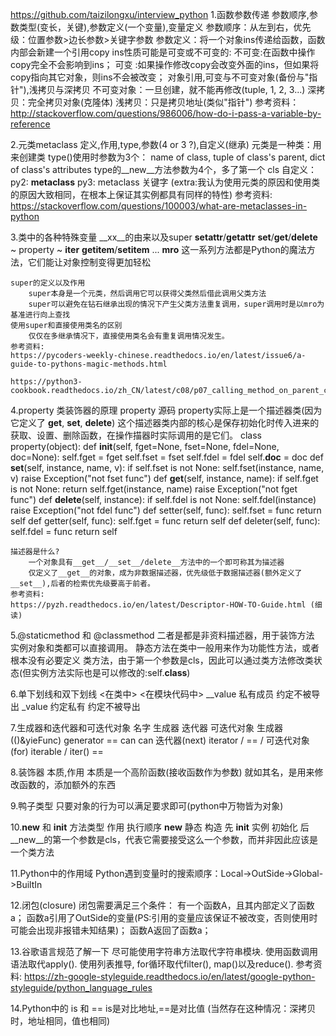 https://github.com/taizilongxu/interview_python
1.函数参数传递
    参数顺序,参数类型(变长，关键),参数定义(一个变量),变量定义
        参数顺序：从左到右，优先级：位置参数>边长参数>关键字参数
        参数定义：将一个对象ins传递给函数，函数内部会新建一个引用copy
                ins性质可能是可变或不可变的:
                    不可变:在函数中操作copy完全不会影响到ins；
                    可变  :如果操作修改copy会改变外面的ins，但如果将copy指向其它对象，则ins不会被改变；
    对象引用,可变与不可变对象(备份与"指针"),浅拷贝与深拷贝
        不可变对象：一旦创建，就不能再修改(tuple, 1, 2, 3...)
        深拷贝：完全拷贝对象(克隆体)
        浅拷贝：只是拷贝地址(类似"指针")
    参考资料：http://stackoverflow.com/questions/986006/how-do-i-pass-a-variable-by-reference

2.元类metaclass
    定义,作用,type,参数(4 or 3 ?),自定义(继承)
        元类是一种类：用来创建类
        type()使用时参数为3个：
            name of class,
            tuple of class's parent,
            dict of class's attributes
        type的__new__方法参数为4个，多了第一个 cls
    自定义：
        py2: __metaclass__
        py3: metaclass 关键字
        (extra:我认为使用元类的原因和使用类的原因大致相同，在根本上保证其实例都具有同样的特性)
    参考资料:
    https://stackoverflow.com/questions/100003/what-are-metaclasses-in-python

3.类中的各种特殊变量 __xx__的由来以及super
    __setattr__/__getattr__
    __set__/__get__/__delete__ ~ property ~
    __iter__
    __getitem__/__setitem__
    ...
    __mro__
    这一系列方法都是Python的魔法方法，它们能让对象控制变得更加轻松

    super的定义以及作用
        super本身是一个元类，然后调用它可以获得父类然后借此调用父类方法
        super可以避免在钻石继承出现的情况下产生父类方法重复调用，super调用时是以mro为基准进行向上查找
    使用super和直接使用类名的区别
        仅仅在多继承情况下，直接使用类名会有重复调用情况发生。
    参考资料:
    https://pycoders-weekly-chinese.readthedocs.io/en/latest/issue6/a-guide-to-pythons-magic-methods.html

    https://python3-cookbook.readthedocs.io/zh_CN/latest/c08/p07_calling_method_on_parent_class.html

4.property 类装饰器的原理
    property 源码
        property实际上是一个描述器类(因为它定义了 __get__, __set__, __delete__)
        这个描述器类内部的核心是保存初始化时传入进来的获取、设置、删除函数，在操作描器时实际调用的是它们。
        class property(object):
            def __init__(self, fget=None, fset=None, fdel=None, doc=None):
                self.fget = fget
                self.fset = fset
                self.fdel = fdel
                self.__doc__ = doc
            def __set__(self, instance, name, v):
                if self.fset is not None:
                    self.fset(instance, name, v)
                raise Exception("not fset func")
            def __get__(self, instance, name):
                if self.fget is not None:
                    return self.fget(instance, name)
                raise Exception("not fget func")
            def __delete__(self, instance):
                if self.fdel is not None:
                    self.fdel(instance)
                raise Exception("not fdel func")
            def setter(self, func):
                self.fset = func
                return self
            def getter(self, func):
                self.fget = func
                return self
            def deleter(self, func):
                self.fdel = func
                return self

    描述器是什么?
        一个对象具有__get__/__set__/delete__方法中的一个即可称其为描述器
        仅定义了__get__的对象，成为非数据描述器，优先级低于数据描述器(额外定义了__set__),后者的检索优先级要高于前者。
    参考资料:
    https://pyzh.readthedocs.io/en/latest/Descriptor-HOW-TO-Guide.html (细读)

5.@staticmethod 和 @classmethod
    二者是都是非资料描述器，用于装饰方法
    实例对象和类都可以直接调用。
    静态方法在类中一般用来作为功能性方法，或者根本没有必要定义
    类方法，由于第一个参数是cls，因此可以通过类方法修改类状态(但实例方法实际也是可以修改的:self.__class__)

6.单下划线和双下划线
             <在类中>  <在模块代码中>
    __value  私有成员   约定不被导出
    _value   约定私有   约定不被导出

7.生成器和迭代器和可迭代对象
                        名字        生成器      迭代器      可迭代对象
    生成器(()&yieFunc)  generator     ==        can          can
    迭代器(next)        iterator      /          ==           /
    可迭代对象(for)     iterable       /        iter()        ==

8.装饰器
    本质,作用
        本质是一个高阶函数(接收函数作为参数)
        就如其名，是用来修改函数的，添加额外的东西
        
9.鸭子类型
    只要对象的行为可以满足要求即可(python中万物皆为对象)

10.__new__ 和 __init__
                方法类型     作用     执行顺序
    __new__       静态      构造       先
    __init__      实例      初始化      后
    __new__的第一个参数是cls，代表它需要接受这么一个参数，而并非因此应该是一个类方法

11.Python中的作用域
    Python遇到变量时的搜索顺序：Local->OutSide->Global->BuiltIn

12.闭包(closure)
    闭包需要满足三个条件：
    有一个函数A，且其内部定义了函数a；
    函数a引用了OutSide的变量(PS:引用的变量应该保证不被改变，否则使用时可能会出现非报错未知结果)；
    函数A返回了函数a；

13.谷歌语言规范了解一下
    尽可能使用字符串方法取代字符串模块. 使用函数调用语法取代apply(). 使用列表推导, for循环取代filter(), map()以及reduce().
    参考资料:
    https://zh-google-styleguide.readthedocs.io/en/latest/google-python-styleguide/python_language_rules

14.Python中的 is 和 ==
    is是对比地址,==是对比值 (当然存在这种情况：深拷贝时，地址相同，值也相同)



